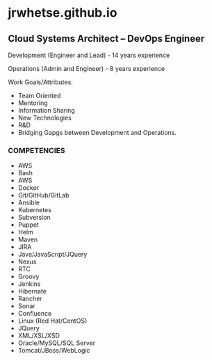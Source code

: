 # jrwhetse.github.io

## Cloud Systems Architect – DevOps Engineer

Development (Engineer and Lead) - 14 years experience

Operations (Admin and Engineer) - 8 years experience

Work Goals/Attributes: 

* Team Oriented
* Mentoring
* Information Sharing
* New Technologies
* R&D
* Bridging Gapgs between Development and Operations.

### COMPETENCIES 

* AWS			   		
* Bash					
* AWS
* Docker				
* Git/GitHub/GitLab			
* Ansible	                  	 
* Kubernetes				
* Subversion				
* Puppet
* Helm			   		
* Maven				
* JIRA
* Java/JavaScript/JQuery		
* Nexus					
* RTC	                 	           
* Groovy   				
* Jenkins				
* Hibernate
* Rancher				
* Sonar					
* Confluence	                  	 
* Linux	(Red Hat/CentOS)		
* JQuery				
* XML/XSL/XSD
* Oracle/MySQL/SQL Server				
* Tomcat/JBoss/WebLogic
